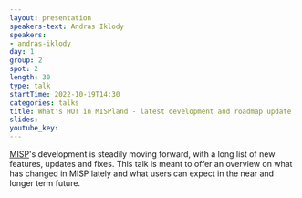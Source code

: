 ```yaml
---
layout: presentation
speakers-text: Andras Iklody 
speakers:
- andras-iklody 
day: 1
group: 2 
spot: 2
length: 30 
type: talk 
startTime: 2022-10-19T14:30
categories: talks 
title: What's HOT in MISPland - latest development and roadmap update
slides:
youtube_key:
---
```


[MISP](https://www.misp-project.org/)'s development is steadily moving forward, with a long list of new features, updates and fixes. This talk is meant to offer an overview on what has changed in MISP lately and what users can expect in the near and longer term future.

